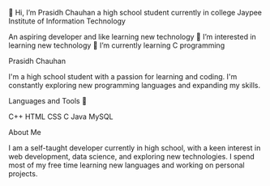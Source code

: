 👋 Hi, I’m Prasidh Chauhan a high school student currently in college Jaypee Institute of Information Technology

An aspiring developer and like learning new technology
👀 I’m interested in learning new technology
🌱 I’m currently learning C programming


Prasidh Chauhan

I'm a high school student with a passion for learning and coding. I'm constantly exploring new programming languages and expanding my skills.

Languages and Tools 🚀

C++ HTML CSS C Java MySQL

About Me

I am a self-taught developer currently in high school, with a keen interest in web development, data science, and exploring new technologies. I spend most of my free time learning new languages and working on personal projects.
